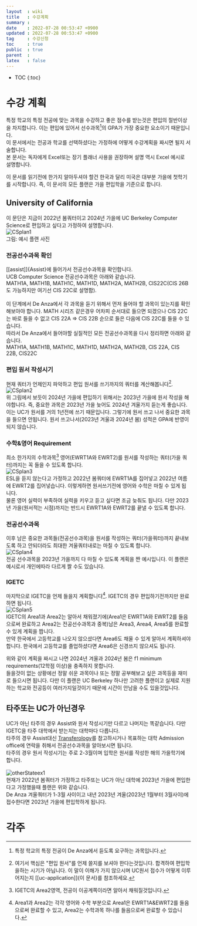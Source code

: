 ```yaml
---
layout  : wiki
title   : 수강계획
summary : 
date    : 2022-07-28 00:53:47 +0900
updated : 2022-07-28 00:53:47 +0900
tag     : 수강신청
toc     : true
public  : true
parent  : 
latex   : false
---
```

* TOC
{:toc}

# 수강 계획

특정 학교의 특정 전공에 맞는 과목을 수강하고 좋은 점수를 받는것은 편입의 절반이상을 차지합니다. 이는 편입에 있어서 선수과목[^1]의 GPA가 가장 중요한 요소이기 때문입니다.  
이 문서에서는 전공과 학교를 선택하셨다는 가정하에 어떻게 수강계획을 짜시면 될지 서술합니다.  
본 문서는 독자에게 Excel또는 장기 플래너 사용을 권장하며 설명 역시 Excel 예시로 설명합니다.  

이 문서를 읽기전에 한가지 알아두셔야 할건 한국과 달리 미국은 대부분 가을에 첫학기를 시작합니다. 즉, 이 문서의 모든 플랜은 가을 편입학을 기준으로 합니다.

## University of California
이 문단은 지금이 2022년 봄쿼터이고 2024년 가을에 UC Berkeley Computer Science로 편입하고 싶다고 가정하여 설명합니다.  
![CSplan1](https://user-images.githubusercontent.com/108209464/181665311-9ba4d0ec-1e01-448c-92a4-aa370d848cdd.PNG)  
그림: 예시 플랜 사진

### 전공선수과목 확인
[[assist]]{Assist}에 들어가서 전공선수과목을 확인합니다.  
UCB Computer Science 전공선수과목은 아래와 같습니다.  
MATH1A, MATH1B, MATH1C, MATH1D, MATH2A, MATH2B, CIS22C(CIS 26B도 가능하지만 여기선 CIS 22C로 설명함).  
<br/>
이 단계에서 De Anza에서 각 과목을 듣기 위해서 먼저 들어야 할 과목이 있는지를 확인해보아야 합니다.
MATH 시리즈 같은경우 어차피 순서대로 들으면 되겠으나 CIS 22C는 바로 들을 수 없고 CIS 22A => CIS 22B 순으로 들은 다음에 CIS 22C를 들을 수 있습니다.  
따라서 De Anza에서 들어야할 실질적인 모든 전공선수과목을 다시 정리하면 아래와 같습니다.  
MATH1A, MATH1B, MATH1C, MATH1D, MATH2A, MATH2B, CIS 22A, CIS 22B, CIS22C  
### 편입 원서 작성시기
현재 쿼터가 언제인지 파악하고 편입 원서를 쓰기까지의 쿼터를 계산해봅니다[^3].  
![CSplan2](https://user-images.githubusercontent.com/108209464/181665525-5ec57084-1a2e-46e4-9601-ce56af36dcc3.PNG)  
위 그림에서 보듯이 2024년 가을에 편입하기 위해서는 2023년 가을에 원서 작성을 해야합니다. 즉, 중요한 과목은 2023년 가을 늦어도 2024년 겨울가지 듣는게 좋습니다.  
이는 UC가 원서를 거의 1년전에 쓰기 때문입니다. 그렇기에 원서 쓰고 나서 중요한 과목을 들으면 안됩니다. 원서  쓰고나서(2023년 겨울과 2024년 봄) 성적은 GPA에 반영이 되지 않습니다.  
### 수학&영어 Requirement
최소 한가지의 수학과목[^4] 영어(EWRT1A와 EWRT2)를 원서를 작성하는 쿼터(가을 쿼터)까지는 꼭 들을 수 있도록 합니다.  
![CSplan3](https://user-images.githubusercontent.com/108209464/181665880-952adc81-596f-4c8f-98b8-708787c8bd8d.PNG)  
ESL을 듣지 않는다고 가정하고 2022년 봄쿼터에 EWRT1A를 집어넣고 2022년 여름에 EWRT2를 집어넣습니다. 이렇게하면 원서쓰기전에 영어와 수학은 마칠 수 있게 됩니다.  
물론 영어 실력이 부족하여 실력을 키우고 듣고 싶다면 조금 늦춰도 됩니다. 다만 2023년 가을(원서적는 시점)까지는 반드시 EWRT1A와 EWRT2를 끝낼 수 있도록 합니다.  
### 전공선수과목
이후 남은 중요한 과목들(전공선수과목)을 원서를 작성하는 쿼터(가을쿼터)까지 끝내보도록 하고 안되더라도 최대한 겨울쿼터내로는 마칠 수 있도록 합니다.  
![CSplan4](https://user-images.githubusercontent.com/108209464/181666805-a3b35c72-6784-473f-b60c-34518305ad0f.PNG)   
전공 선수과목을 2023년 가을까지 다 마칠 수 있도록 계획을 짠 예시입니다. 이 플랜은 예시로서 개인에따라 다르게 짤 수도 있습니다.  
### IGETC
마지막으로 IGETC을 언제 들을지 계획합니다[^5]. IGETC의 경우 편입하기전까지만 완료하면 됩니다.  
![CSplan5](https://user-images.githubusercontent.com/108209464/181667324-af3822f4-377d-4aa0-951d-b4a1f649333f.PNG)  
IGETC의 Area1과 Area2는 알아서 채워졌기에(Area1은 EWRT1A와 EWRT2를 들음으로써 완료하고 Area2는 전공선수과목과 중복)남은 Area3, Area4, Area5를 완료할 수 있게 계획을 짭니다.  
만약 한국에서 고등학교를 나오지 않으셨다면 Area6도 채울 수 있게 알아서 계획하셔야 합니다. 한국에서 고등학교를 졸업하셨다면 Area6은 신경쓰지 않으셔도 됩니다.  

위와 같이 계획을 짜시고 나면 2024년 겨울과 2024년 봄은 f1 minimum requirements(12학점 이상)을 충족하지 못합니다.  
들을것이 없는 상황에선 정말 쉬운 과목이나 또는 정말 공부해보고 싶은 과목등을 재미로 들으시면 됩니다. 다만 이 플랜은 UC Berkeley 하나만 고려한 플랜이고 실제로 지원하는 학교와 전공등이 여러가지일것이기 때문에 시간이 안남을 수도 있을것입니다.

## 타주또는 UC가 아닌경우
UC가 아닌 타주의 경우 Assist와 원서 작성시기만 다르고 나머지는 똑같습니다. 다만 IGETC을 타주 대학에서 받는지는 대학마다 다릅니다.  
타주의 경우 Assist대신 [Transferology](https://transferology.com/login.htm)를 참고하시거나 목표하는 대학 Admission office에 연락을 취해서 전공선수과목을 알아보시면 됩니다.  
타주의 경우 원서 작성시기는 주로 2-3월이며 입학은 원서를 작성한 해의 가을학기에 합니다.  
<br/>
![otherStateex1](https://user-images.githubusercontent.com/108209464/181668837-5075d3b7-51dd-4656-be77-680068a4be8a.PNG)  
현재가 2022년 봄쿼터가 가정하고 타주또는 UC가 아닌 대학에 2023년 가을에 편입한다고 가정했을때 플랜은 위와 같습니다.  
De Anza 겨울쿼터가 1-3월 사이이고 내년 2023년 겨울(2023년 1월부터 3월사이)에 접수한다면 2023년 가을에 편입학하게 됩니다.


# 각주
[^1]: 특정 학교의 특정 전공이 De Anza에서 듣도록 요구하는 과목입니다.  
[^2]: UC 시스템의 선수과목 리스트를 잘 정리해둔 사이트 입니다. Assist에 대한 자세한 설명은 [[assist]]{여기}를 참조하세요.  
[^3]: 여기서 핵심은 "편입 원서"를 언제 쓸지를 보셔야 한다는것입니다. 합격하여 편입학을하는 시기가 아닙니다. 이 말이 이해가 가지 않으시며 UC원서 접수가 어떻게 이루어지는지 [[uc-application]]{이 문서}를 참조하세요.  
[^4]: IGETC의 Area2영역, 전공이 이공계쪽이라면 알아서 채워질것입니다.  
[^5]: Area1과 Area2는 각각 영어와 수학 부분으로 Area1은 EWRT1A&EWRT2를 들음으로써 완료할 수 있고, Area2는 수학과목 하나를 들음으로써 완료할 수 있습니다.  
